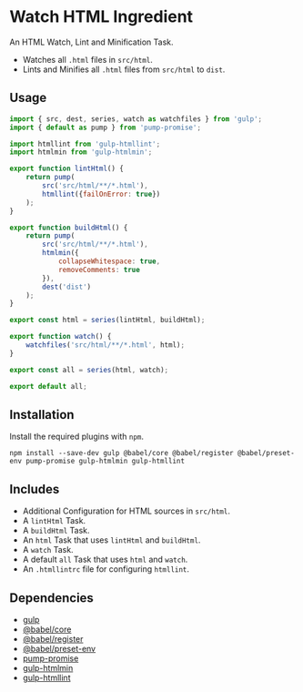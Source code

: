 Watch HTML Ingredient
================================================================================

An HTML Watch, Lint and Minification Task.

- Watches all `.html` files in `src/html`.
- Lints and Minifies all `.html` files from `src/html` to `dist`.

Usage
--------------------------------------------------------------------------------

```javascript
import { src, dest, series, watch as watchfiles } from 'gulp';
import { default as pump } from 'pump-promise';

import htmllint from 'gulp-htmllint';
import htmlmin from 'gulp-htmlmin';

export function lintHtml() {
	return pump(
		src('src/html/**/*.html'),
		htmllint({failOnError: true})
	);
}

export function buildHtml() {
	return pump(
		src('src/html/**/*.html'),
		htmlmin({
			collapseWhitespace: true,
			removeComments: true
		}),
		dest('dist')
	);
}

export const html = series(lintHtml, buildHtml);

export function watch() {
	watchfiles('src/html/**/*.html', html);
}

export const all = series(html, watch);

export default all;
```

Installation
--------------------------------------------------------------------------------

Install the required plugins with `npm`.

`npm install --save-dev gulp @babel/core @babel/register @babel/preset-env pump-promise gulp-htmlmin gulp-htmllint`

Includes
--------------------------------------------------------------------------------

- Additional Configuration for HTML sources in `src/html`.
- A `lintHtml` Task.
- A `buildHtml` Task.
- An `html` Task that uses `lintHtml` and `buildHtml`.
- A `watch` Task.
- A default `all` Task that uses `html` and `watch`.
- An `.htmllintrc` file for configuring `htmllint`.

Dependencies
--------------------------------------------------------------------------------

- [gulp](https://www.npmjs.com/package/gulp)
- [@babel/core](https://www.npmjs.com/package/@babel/core)
- [@babel/register](https://www.npmjs.com/package/@babel/register)
- [@babel/preset-env](https://www.npmjs.com/package/@babel/preset-env)
- [pump-promise](https://www.npmjs.com/package/pump-promise)
- [gulp-htmlmin](https://www.npmjs.com/package/gulp-htmlmin)
- [gulp-htmllint](https://www.npmjs.com/package/gulp-htmllint)
